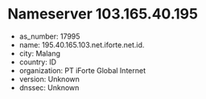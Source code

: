 # Nameserver 103.165.40.195

* as_number: 17995
* name: 195.40.165.103.net.iforte.net.id.
* city: Malang
* country: ID
* organization: PT iForte Global Internet
* version: Unknown
* dnssec: Unknown
